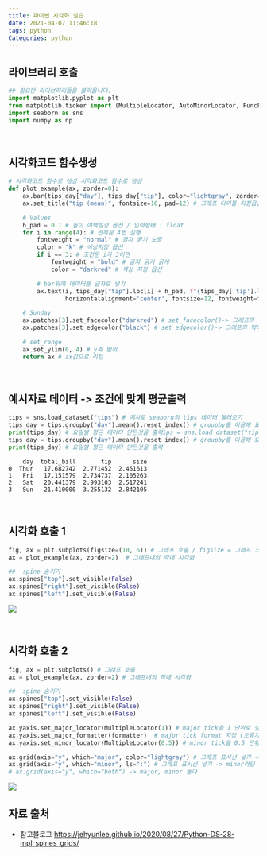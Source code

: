 ```yaml
---
title: 파이썬 시각화 실습
date: 2021-04-07 11:46:18
tags: python
Categories: python
---
```

## 라이브러리 호출
```python
## 필요한 라이브러리들을 불러옵니다.
import matplotlib.pyplot as plt 
from matplotlib.ticker import (MultipleLocator, AutoMinorLocator, FuncFormatter)
import seaborn as sns
import numpy as np
```
<br>

## 시각화코드 함수생성
```python
# 시각화코드 함수로 생성 시각화코드 함수로 생성
def plot_example(ax, zorder=0):
    ax.bar(tips_day["day"], tips_day["tip"], color="lightgray", zorder=zorder) # 요일별 평균데이터를 bar plot으로 만들기
    ax.set_title("tip (mean)", fontsize=16, pad=12) # 그래프 타이틀 지정옵션 

    # Values
    h_pad = 0.1 # 높이 여백설정 옵션 / 입력형태 : float
    for i in range(4): # 반복문 4번 실행
        fontweight = "normal" # 글자 굵기 노말 
        color = "k" # 색상지정 옵션
        if i == 3: # 조건문 i가 3이면
            fontweight = "bold" # 글자 굵기 굵게
            color = "darkred" # 색상 지정 옵션

        # bar위에 데이터를 글자로 넣기 
        ax.text(i, tips_day["tip"].loc[i] + h_pad, f"{tips_day['tip'].loc[i]:0.2f}", 
                horizontalalignment='center', fontsize=12, fontweight=fontweight, color=color)

    # Sunday
    ax.patches[3].set_facecolor("darkred") # set_facecolor()-> 그래프의 막대 색상지정 짙은 빨강
    ax.patches[3].set_edgecolor("black") # set_edgecolor()-> 그래프의 막대 테두리 색지정 검정

    # set_range
    ax.set_ylim(0, 4) # y축 범위
    return ax # ax값으로 리턴
```
<br>

## 예시자료 데이터 -> 조건에 맞게 평균출력
```python
tips = sns.load_dataset("tips") # 예시로 seaborn의 tips 데이터 불러오기
tips_day = tips.groupby("day").mean().reset_index() # groupby를 이용해 요일별 평균 데이터 생성
print(tips_day) # 요일별 평균 데이터 만든것을 출력ips = sns.load_dataset("tips") # 예시로 seaborn의 tips 데이터 불러오기
tips_day = tips.groupby("day").mean().reset_index() # groupby를 이용해 요일별 평균 데이터 생성
print(tips_day) # 요일별 평균 데이터 만든것을 출력
```

        day  total_bill       tip      size
    0  Thur   17.682742  2.771452  2.451613
    1   Fri   17.151579  2.734737  2.105263
    2   Sat   20.441379  2.993103  2.517241
    3   Sun   21.410000  3.255132  2.842105
    
<br>

## 시각화 호출 1
```python
fig, ax = plt.subplots(figsize=(10, 6)) # 그래프 호출 / figsize = 그래프 크기옵션
ax = plot_example(ax, zorder=2)  # 그래프내의 막대 시각화

##  spine 숨기기  
ax.spines["top"].set_visible(False) 
ax.spines["right"].set_visible(False)
ax.spines["left"].set_visible(False)
```



![](/image/image3/output_5_0.png)
    

<br>

## 시각화 호출 2
```python
fig, ax = plt.subplots() # 그래프 호출 
ax = plot_example(ax, zorder=2) # 그래프내의 막대 시각화

##  spine 숨기기  
ax.spines["top"].set_visible(False)
ax.spines["right"].set_visible(False)
ax.spines["left"].set_visible(False)

ax.yaxis.set_major_locator(MultipleLocator(1)) # major tick을 1 단위로 설정
ax.yaxis.set_major_formatter(formatter)  # major tick format 지정 (오류가 나면 matplotlib upgrade)
ax.yaxis.set_minor_locator(MultipleLocator(0.5)) # minor tick을 0.5 단위로 지정

ax.grid(axis="y", which="major", color="lightgray") # 그래프 표시선 넣기 -> major라인 실선
ax.grid(axis="y", which="minor", ls=":") # 그래프 표시선 넣기 -> minor라인 점선
# ax.grid(axis="y", which="both") -> major, minor 둘다  
```


    
![](/image/image3/output_6_0.png)

    


## 자료 출처 
* 참고블로그
    <https://jehyunlee.github.io/2020/08/27/Python-DS-28-mpl_spines_grids/>